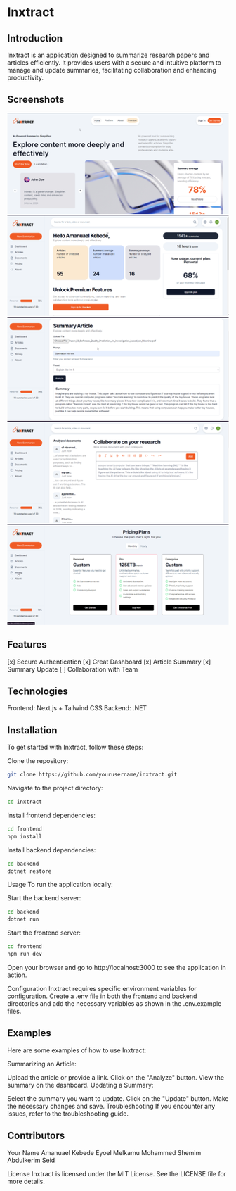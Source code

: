 # Inxtract

## Introduction

Inxtract is an application designed to summarize research papers and articles efficiently. It provides users with a secure and intuitive platform to manage and update summaries, facilitating collaboration and enhancing productivity.

## Screenshots

![Screenshot 1](/Screenshots/1.png)
![Screenshot 2](/Screenshots/2.png)
![Screenshot 3](/Screenshots/3.png)
![Screenshot 4](/Screenshots/4.png)
![Screenshot 5](/Screenshots/5.png)

## Features

[x] Secure Authentication
[x] Great Dashboard
[x] Article Summary
[x] Summary Update
[ ] Collaboration with Team

## Technologies

Frontend: Next.js + Tailwind CSS
Backend: .NET

## Installation

To get started with Inxtract, follow these steps:

Clone the repository:

```bash
git clone https://github.com/yourusername/inxtract.git
```

Navigate to the project directory:

```bash
cd inxtract
```

Install frontend dependencies:

```bash
cd frontend
npm install
```

Install backend dependencies:

```bash
cd backend
dotnet restore
```

Usage
To run the application locally:

Start the backend server:

```bash
cd backend
dotnet run
```

Start the frontend server:

```bash
cd frontend
npm run dev
```

Open your browser and go to http://localhost:3000 to see the application in action.

Configuration
Inxtract requires specific environment variables for configuration. Create a .env file in both the frontend and backend directories and add the necessary variables as shown in the .env.example files.

## Examples

Here are some examples of how to use Inxtract:

Summarizing an Article:

Upload the article or provide a link.
Click on the "Analyze" button.
View the summary on the dashboard.
Updating a Summary:

Select the summary you want to update.
Click on the "Update" button.
Make the necessary changes and save.
Troubleshooting
If you encounter any issues, refer to the troubleshooting guide.

## Contributors

Your Name
Amanuael Kebede
Eyoel Melkamu
Mohammed Shemim
Abdulkerim Seid

License
Inxtract is licensed under the MIT License. See the LICENSE file for more details.
